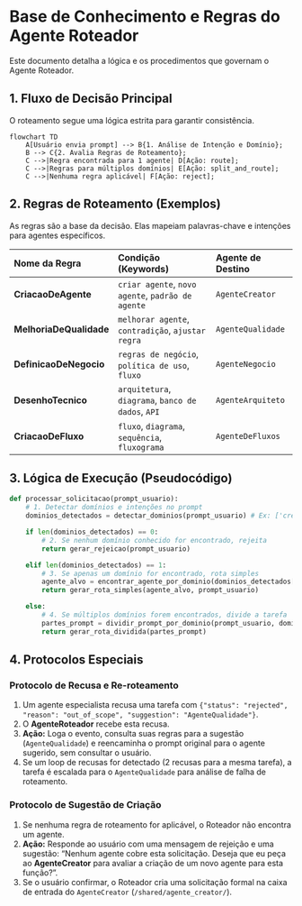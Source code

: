 # Base de Conhecimento e Regras do Agente Roteador

Este documento detalha a lógica e os procedimentos que governam o Agente Roteador.

## 1. Fluxo de Decisão Principal

O roteamento segue uma lógica estrita para garantir consistência.

```mermaid
flowchart TD
    A[Usuário envia prompt] --> B{1. Análise de Intenção e Domínio};
    B --> C{2. Avalia Regras de Roteamento};
    C -->|Regra encontrada para 1 agente| D[Ação: route];
    C -->|Regras para múltiplos domínios| E[Ação: split_and_route];
    C -->|Nenhuma regra aplicável| F[Ação: reject];
```

## 2. Regras de Roteamento (Exemplos)

As regras são a base da decisão. Elas mapeiam palavras-chave e intenções para agentes específicos.

| Nome da Regra | Condição (Keywords) | Agente de Destino |
| :--- | :--- | :--- |
| **CriacaoDeAgente** | `criar agente`, `novo agente`, `padrão de agente` | `AgenteCreator` |
| **MelhoriaDeQualidade**| `melhorar agente`, `contradição`, `ajustar regra` | `AgenteQualidade` |
| **DefinicaoDeNegocio**| `regras de negócio`, `política de uso`, `fluxo` | `AgenteNegocio` |
| **DesenhoTecnico** | `arquitetura`, `diagrama`, `banco de dados`, `API` | `AgenteArquiteto` |
| **CriacaoDeFluxo** | `fluxo`, `diagrama`, `sequência`, `fluxograma` | `AgenteDeFluxos` |

## 3. Lógica de Execução (Pseudocódigo)

```python
def processar_solicitacao(prompt_usuario):
    # 1. Detectar domínios e intenções no prompt
    dominios_detectados = detectar_dominios(prompt_usuario) # Ex: ['creator', 'qualidade']

    if len(dominios_detectados) == 0:
        # 2. Se nenhum domínio conhecido for encontrado, rejeita
        return gerar_rejeicao(prompt_usuario)

    elif len(dominios_detectados) == 1:
        # 3. Se apenas um domínio for encontrado, rota simples
        agente_alvo = encontrar_agente_por_dominio(dominios_detectados[0])
        return gerar_rota_simples(agente_alvo, prompt_usuario)

    else:
        # 4. Se múltiplos domínios forem encontrados, divide a tarefa
        partes_prompt = dividir_prompt_por_dominio(prompt_usuario, dominios_detectados)
        return gerar_rota_dividida(partes_prompt)
```

## 4. Protocolos Especiais

### Protocolo de Recusa e Re-roteamento
1.  Um agente especialista recusa uma tarefa com `{"status": "rejected", "reason": "out_of_scope", "suggestion": "AgenteQualidade"}`.
2.  O **AgenteRoteador** recebe esta recusa.
3.  **Ação:** Loga o evento, consulta suas regras para a sugestão (`AgenteQualidade`) e reencaminha o prompt original para o agente sugerido, sem consultar o usuário.
4.  Se um loop de recusas for detectado (2 recusas para a mesma tarefa), a tarefa é escalada para o `AgenteQualidade` para análise de falha de roteamento.

### Protocolo de Sugestão de Criação
1.  Se nenhuma regra de roteamento for aplicável, o Roteador não encontra um agente.
2.  **Ação:** Responde ao usuário com uma mensagem de rejeição e uma sugestão: “Nenhum agente cobre esta solicitação. Deseja que eu peça ao **AgenteCreator** para avaliar a criação de um novo agente para esta função?”.
3.  Se o usuário confirmar, o Roteador cria uma solicitação formal na caixa de entrada do `AgenteCreator` (`/shared/agente_creator/`).
